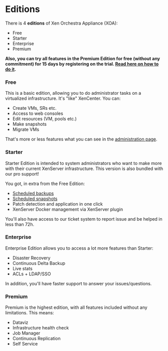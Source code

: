 # Editions

There is 4 **editions** of Xen Orchestra Appliance (XOA):

* Free
* Starter
* Enterprise
* Premium

**Also, you can try all features in the Premium Edition for free (without any commitment) for 15 days by registering on the trial. [Read here on how to do it](trial.md).**

### Free

This is a basic edition, allowing you to do administrator tasks on a virtualized infrastructure. It's "like" XenCenter. You can:

* Create VMs, SRs etc.
* Access to web consoles
* Edit resources (VM, pools etc.)
* Make snapshots
* Migrate VMs

That's more or less features what you can see in the [administration page](administration.md).

### Starter

Starter Edition is intended to system administrators who want to make more with their current XenServer infrastructure. This version is also bundled with our pro support!

You got, in extra from the Free Edition:

* [Scheduled backups](full_backups.md)
* [Scheduled snapshots](rolling_snapshots.md)
* Patch detection and application in one click
* XenServer Docker management via XenServer plugin

You'll also have access to our ticket system to report issue and be helped in less than 72h.

### Enterprise

Enterprise Edition allows you to access a lot more features than Starter:

* Disaster Recovery
* Continuous Delta Backup
* Live stats
* ACLs + LDAP/SSO

In addition, you'll have faster support to answer your issues/questions.

### Premium

Premium is the highest edition, with all features included without any limitations. This means:

* Dataviz
* Infrastructure health check
* Job Manager
* Continuous Replication
* Self Service
